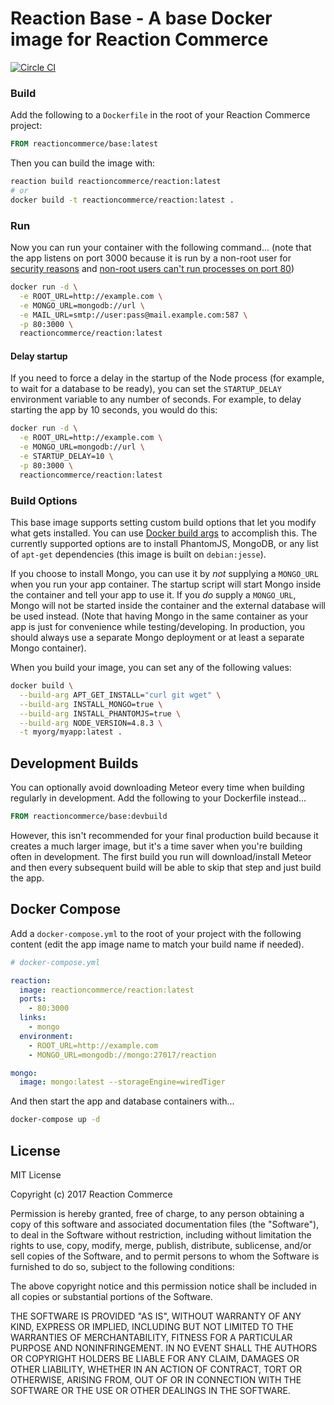 # Reaction Base - A base Docker image for Reaction Commerce

[![Circle CI](https://circleci.com/gh/reactioncommerce/base/tree/master.svg?style=svg)](https://circleci.com/gh/reactioncommerce/base/tree/master)

### Build

Add the following to a `Dockerfile` in the root of your Reaction Commerce project:

```Dockerfile
FROM reactioncommerce/base:latest
```

Then you can build the image with:

```sh
reaction build reactioncommerce/reaction:latest
# or
docker build -t reactioncommerce/reaction:latest .
```

### Run

Now you can run your container with the following command...
(note that the app listens on port 3000 because it is run by a non-root user for [security reasons](https://github.com/nodejs/docker-node/issues/1) and [non-root users can't run processes on port 80](http://stackoverflow.com/questions/16573668/best-practices-when-running-node-js-with-port-80-ubuntu-linode))

```sh
docker run -d \
  -e ROOT_URL=http://example.com \
  -e MONGO_URL=mongodb://url \
  -e MAIL_URL=smtp://user:pass@mail.example.com:587 \
  -p 80:3000 \
  reactioncommerce/reaction:latest
```

#### Delay startup

If you need to force a delay in the startup of the Node process (for example, to wait for a database to be ready), you can set the `STARTUP_DELAY` environment variable to any number of seconds.  For example, to delay starting the app by 10 seconds, you would do this:

```sh
docker run -d \
  -e ROOT_URL=http://example.com \
  -e MONGO_URL=mongodb://url \
  -e STARTUP_DELAY=10 \
  -p 80:3000 \
  reactioncommerce/reaction:latest
```

### Build Options

This base image supports setting custom build options that let you modify what gets installed.  You can use [Docker build args](https://docs.docker.com/engine/reference/builder/#arg) to accomplish this.  The currently supported options are to install PhantomJS, MongoDB, or any list of `apt-get` dependencies (this image is built on `debian:jesse`).  

If you choose to install Mongo, you can use it by _not_ supplying a `MONGO_URL` when you run your app container.  The startup script will start Mongo inside the container and tell your app to use it.  If you _do_ supply a `MONGO_URL`, Mongo will not be started inside the container and the external database will be used instead. (Note that having Mongo in the same container as your app is just for convenience while testing/developing.  In production, you should always use a separate Mongo deployment or at least a separate Mongo container).

When you build your image, you can set any of the following values:

```sh
docker build \
  --build-arg APT_GET_INSTALL="curl git wget" \
  --build-arg INSTALL_MONGO=true \
  --build-arg INSTALL_PHANTOMJS=true \
  --build-arg NODE_VERSION=4.8.3 \
  -t myorg/myapp:latest .
```

## Development Builds

You can optionally avoid downloading Meteor every time when building regularly in development.  Add the following to your Dockerfile instead...

```Dockerfile
FROM reactioncommerce/base:devbuild
```

However, this isn't recommended for your final production build because it creates a much larger image, but it's a time saver when you're building often in development.  The first build you run will download/install Meteor and then every subsequent build will be able to skip that step and just build the app.

## Docker Compose

Add a `docker-compose.yml` to the root of your project with the following content (edit the app image name to match your build name if needed).

```yaml
# docker-compose.yml

reaction:
  image: reactioncommerce/reaction:latest
  ports:
    - 80:3000
  links:
    - mongo
  environment:
    - ROOT_URL=http://example.com
    - MONGO_URL=mongodb://mongo:27017/reaction

mongo:
  image: mongo:latest --storageEngine=wiredTiger
```

And then start the app and database containers with...

```sh
docker-compose up -d
```

## License

MIT License

Copyright (c) 2017 Reaction Commerce

Permission is hereby granted, free of charge, to any person obtaining a copy
of this software and associated documentation files (the "Software"), to deal
in the Software without restriction, including without limitation the rights
to use, copy, modify, merge, publish, distribute, sublicense, and/or sell
copies of the Software, and to permit persons to whom the Software is
furnished to do so, subject to the following conditions:

The above copyright notice and this permission notice shall be included in all
copies or substantial portions of the Software.

THE SOFTWARE IS PROVIDED "AS IS", WITHOUT WARRANTY OF ANY KIND, EXPRESS OR
IMPLIED, INCLUDING BUT NOT LIMITED TO THE WARRANTIES OF MERCHANTABILITY,
FITNESS FOR A PARTICULAR PURPOSE AND NONINFRINGEMENT. IN NO EVENT SHALL THE
AUTHORS OR COPYRIGHT HOLDERS BE LIABLE FOR ANY CLAIM, DAMAGES OR OTHER
LIABILITY, WHETHER IN AN ACTION OF CONTRACT, TORT OR OTHERWISE, ARISING FROM,
OUT OF OR IN CONNECTION WITH THE SOFTWARE OR THE USE OR OTHER DEALINGS IN THE
SOFTWARE.
